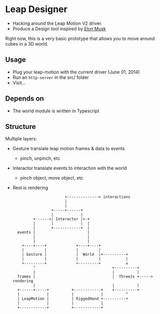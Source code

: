 Leap Designer
=============

- Hacking around the Leap Motion V2 driver.
- Produce a Design tool inspired by [Elon Musk](https://www.youtube.com/watch?v=xNqs_S-zEBY)

Right now, this is a very basic prototype that allows you to move around cubes
in a 3D world.


Usage
-----

- Plug your leap-motion with the current driver (June 01, 2014)
- Run an `http-server` in the src/ folder
- Visit...


Depends on
----------

- The world module is written in Typescript


Structure
---------

Multiple layers:
- Gesture translate leap motion frames & data to events
    - pinch, unpinch, etc
- Interactor translate events to interaction with the world
    - pinch object, move object, etc
- Rest is rendering

                             +--------------> interactions
                             |
                             |
                       +-----+------+
                       |            |
               +------>| Interactor |<-+
               |       |            |  |
               |       +------------+  |
        events |                       |
               |                       |
               |                       |
          +----+----+             +----+----+
          |         |             |         |
          | Gesture |             |  World  |+----------+
          |         |             |         |           |
          +---------+             +---------+           v
               ^                                  +----------+
               |                                  |          |
        frames |                                  |  ThreeJs +-----> rendering
               |                                  |          |
        +------+-----+          +------------+    +----------+
        |            |          |            |          ^
        | LeapMotion |          | RiggedHand +----------+
        |            |          |            |
        +------------+          +------------+